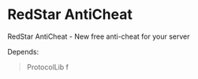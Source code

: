 # RedStar AntiCheat
RedStar AntiCheat - New free anti-cheat for your server

Depends:
> ProtocolLib
f
